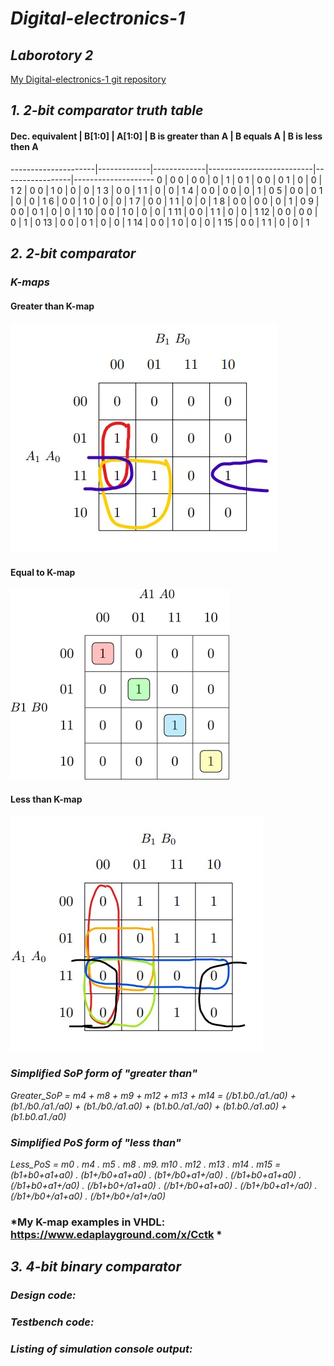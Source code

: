 # *Digital-electronics-1*

## *Laborotory 2*

[My Digital-electronics-1 git repository](https://github.com/shad0w3y3/Digital-electronics-1)

## *1. 2-bit comparator truth table*

#### Dec. equivalent |    B[1:0]   |    A[1:0]   |    B is greater than A   |    B equals A   |    B is less then A 
---------------------|-------------|-------------|--------------------------|-----------------|--------------------
        0            |     0 0     |      0 0    |            0             |        1        |           0
        1            |     0 0     |      0 1    |            0             |        0        |           1
        2            |     0 0     |      1 0    |            0             |        0        |           1
        3            |     0 0     |      1 1    |            0             |        0        |           1
        4            |     0 0     |      0 0    |            0             |        1        |           0
        5            |     0 0     |      0 1    |            0             |        0        |           1
        6            |     0 0     |      1 0    |            0             |        0        |           1
        7            |     0 0     |      1 1    |            0             |        0        |           1
        8            |     0 0     |      0 0    |            0             |        1        |           0
        9            |     0 0     |      0 1    |            0             |        0        |           1
        10           |     0 0     |      1 0    |            0             |        0        |           1
        11           |     0 0     |      1 1    |            0             |        0        |           1
        12           |     0 0     |      0 0    |            0             |        1        |           0
        13           |     0 0     |      0 1    |            0             |        0        |           1
        14           |     0 0     |      1 0    |            0             |        0        |           1
        15           |     0 0     |      1 1    |            0             |        0        |           1 



## *2. 2-bit comparator*

### *K-maps*

#### Greater than K-map

![Image](https://github.com/shad0w3y3/Digital-electronics-1/blob/main/Labs/02-logic/Pictures/greater%20than.jpg)

#### Equal to K-map

![Image](https://github.com/shad0w3y3/Digital-electronics-1/blob/main/Labs/02-logic/Pictures/ab%20equals.png)

#### Less than K-map

![Image](https://github.com/shad0w3y3/Digital-electronics-1/blob/main/Labs/02-logic/Pictures/less%20than.jpg)

### *Simplified SoP form of "greater than"*

*Greater_SoP = m4 + m8 + m9 + m12 + m13 + m14 = (/b1.b0./a1./a0) + (b1./b0./a1./a0) + (b1./b0./a1.a0) + (b1.b0./a1./a0) + (b1.b0./a1.a0) + (b1.b0.a1./a0)*


### *Simplified PoS form of "less than"*
*Less_PoS = m0 . m4 . m5 . m8 . m9. m10 . m12 . m13 . m14 . m15 = (b1+b0+a1+a0) . (b1+/b0+a1+a0) . (b1+/b0+a1+/a0) . (/b1+b0+a1+a0) . (/b1+b0+a1+/a0) . (/b1+b0+/a1+a0) . (/b1+/b0+a1+a0) . (/b1+/b0+a1+/a0) . (/b1+/b0+/a1+a0) . (/b1+/b0+/a1+/a0)*


### *My K-map examples in VHDL: https://www.edaplayground.com/x/Cctk * 

## *3. 4-bit binary comparator*

### *Design code:*







### *Testbench code:*




### *Listing of simulation console output:*